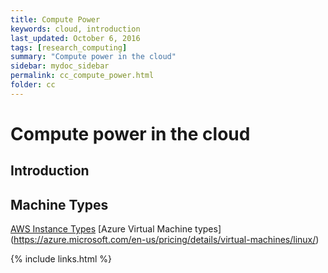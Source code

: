 ```yaml
---
title: Compute Power
keywords: cloud, introduction
last_updated: October 6, 2016
tags: [research_computing]
summary: "Compute power in the cloud"
sidebar: mydoc_sidebar
permalink: cc_compute_power.html
folder: cc
---
```


# Compute power in the cloud

## Introduction

## Machine Types

[AWS Instance Types](https://aws.amazon.com/ec2/instance-types/)
[Azure Virtual Machine types] (https://azure.microsoft.com/en-us/pricing/details/virtual-machines/linux/)


{% include links.html %}
